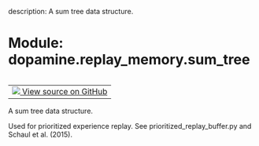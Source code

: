 description: A sum tree data structure.

<div itemscope itemtype="http://developers.google.com/ReferenceObject">
<meta itemprop="name" content="dopamine.replay_memory.sum_tree" />
<meta itemprop="path" content="Stable" />
</div>

# Module: dopamine.replay_memory.sum_tree

<!-- Insert buttons and diff -->

<table class="tfo-notebook-buttons tfo-api nocontent" align="left">
<td>
  <a target="_blank" href="https://github.com/google/dopamine/tree/master/dopamine/replay_memory/sum_tree.py">
    <img src="https://www.tensorflow.org/images/GitHub-Mark-32px.png" />
    View source on GitHub
  </a>
</td>
</table>

A sum tree data structure.

Used for prioritized experience replay. See prioritized_replay_buffer.py and
Schaul et al. (2015).
